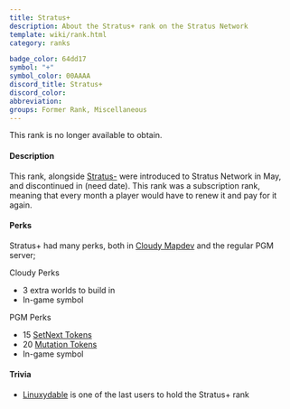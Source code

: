 ```yaml
---
title: Stratus+
description: About the Stratus+ rank on the Stratus Network
template: wiki/rank.html
category: ranks

badge_color: 64dd17
symbol: "+"
symbol_color: 00AAAA
discord_title: Stratus+
discord_color: 
abbreviation: 
groups: Former Rank, Miscellaneous
---
```


This rank is no longer available to obtain.

#### Description

This rank, alongside [Stratus-](https://mcresourcepile.github.io/addon-project/wiki/ranks/stratusminus) were introduced to Stratus Network in May, and discontinued in (need date). This rank was a subscription rank, meaning that every month a player would have to renew it and pay for it again.

#### Perks

Stratus+ had many perks, both in [Cloudy Mapdev](https://mcresourcepile.github.io/addon-project/wiki/history) and the regular PGM server;

Cloudy Perks
- 3 extra worlds to build in
- In-game symbol 

PGM Perks
- 15 [SetNext Tokens](https://mcresourcepile.github.io/addon-project/wiki/gameplay/tokens#setnext-tokens)
- 20 [Mutation Tokens](https://mcresourcepile.github.io/addon-project/wiki/gameplay/tokens#mutation-tokens)
- In-game symbol

#### Trivia

- [Linuxydable](https://stratus.network/Linuxydable) is one of the last users to hold the Stratus+ rank

